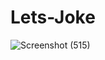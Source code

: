 # Lets-Joke

![Screenshot (515)](https://github.com/khushi505/Lets-Joke/assets/121372231/7e90fe04-acf9-47a5-bae7-42885328e747)
